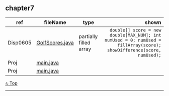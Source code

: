 chapter7
---
[top]: topOfThePage

ref | fileName | type | shown
--- | --- | --- | ---:
Disp0605 | [ GolfScores.java ]( chapter6/src/GolfScores.java )              | partially filled array | `double[] score = new double[MAX_NUM]; int numUsed = 0; numUsed = fillArray(score); showDifference(score, numUsed);`
Proj  | [ main.java ]( chapter7/src/main.java ) |  | ` `
Proj  | [ main.java ]( chapter7/src/main.java ) |  | ` `

<!--- MacBook Mountain Lion has failed to Git push, due to authentication. 
Checked on email axxxx43525@g for details. 
For this, will email these java files to desktop for git push. --->

[:top: Top](#top)

---

